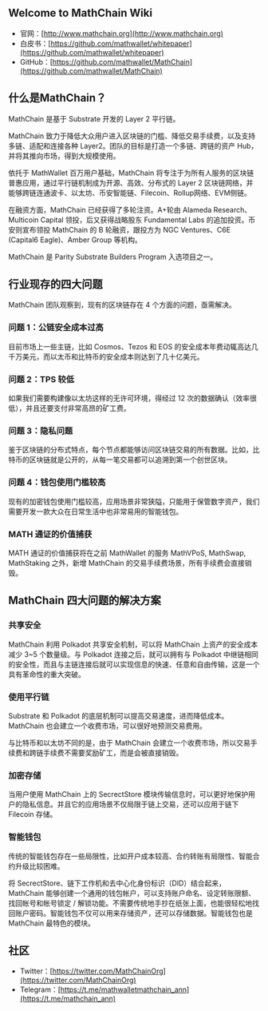 ## Welcome to MathChain Wiki

- 官网：[http://www.mathchain.org](http://www.mathchain.org)
- 白皮书：[https://github.com/mathwallet/whitepaper](https://github.com/mathwallet/whitepaper)
- GitHub：[https://github.com/mathwallet/MathChain](https://github.com/mathwallet/MathChain)

## 什么是MathChain？

MathChain 是基于 Substrate 开发的 Layer 2 平行链。

MathChain 致力于降低大众用户进入区块链的门槛、降低交易手续费，以及支持多链、适配和连接各种 Layer2。团队的目标是打造一个多链、跨链的资产 Hub，并将其推向市场，得到大规模使用。

依托于 MathWallet 百万用户基础，MathChain 将专注于为所有人服务的区块链普惠应用，通过平行链机制成为开源、高效、分布式的 Layer 2 区块链网络，并能够跨链连通波卡、以太坊、币安智能链、Filecoin、Rollup网络、EVM侧链。

在融资方面，MathChain 已经获得了多轮注资。A+轮由 Alameda Research、Multicoin Capital 领投，后又获得战略股东 Fundamental Labs 的追加投资。币安则宣布领投 MathChain 的 B 轮融资，跟投方为 NGC Ventures、C6E (Capital6 Eagle)、Amber Group 等机构。

MathChain 是 Parity Substrate Builders Program 入选项目之一。

## 行业现存的四大问题

MathChain 团队观察到，现有的区块链存在 4 个方面的问题，亟需解决。

### 问题 1：公链安全成本过高

目前市场上一些主链，比如 Cosmos、Tezos 和 EOS 的安全成本年费动辄高达几千万美元，而以太币和比特币的安全成本则达到了几十亿美元。

### 问题 2：TPS 较低

如果我们需要构建像以太坊这样的无许可环境，得经过 12 次的数据确认（效率很低），并且还要支付非常高昂的矿工费。

### 问题 3：隐私问题

鉴于区块链的分布式特点，每个节点都能够访问区块链交易的所有数据。比如，比特币的区块链就是公开的，从每一笔交易都可以追溯到第一个创世区块。

### 问题 4：钱包使用门槛较高

现有的加密钱包使用门槛较高，应用场景非常狭隘，只能用于保管数字资产，我们需要开发一款大众在日常生活中也非常易用的智能钱包。

### MATH 通证的价值捕获

MATH 通证的价值捕获将在之前 MathWallet 的服务 MathVPoS, MathSwap, MathStaking 之外，新增 MathChain 的交易手续费场景，所有手续费会直接销毁。

## MathChain 四大问题的解决方案

### 共享安全

MathChain 利用 Polkadot 共享安全机制，可以将 MathChain 上资产的安全成本减少 3~5 个数量级。与 Polkadot 连接之后，就可以拥有与 Polkadot 中继链相同的安全性，而且与主链连接后就可以实现信息的快速、任意和自由传输，这是一个具有革命性的重大突破。

### 使用平行链

Substrate 和 Polkadot 的底层机制可以提高交易速度，进而降低成本。MathChain 也会建立一个收费市场，可以很好地预测交易费用。

与比特币和以太坊不同的是，由于 MathChain 会建立一个收费市场，所以交易手续费和跨链手续费不需要奖励矿工，而是会被直接销毁。

### 加密存储

当用户使用 MathChain 上的 SecrectStore 模块传输信息时，可以更好地保护用户的隐私信息。并且它的应用场景不仅局限于链上交易，还可以应用于链下 Filecoin 存储。

### 智能钱包

传统的智能钱包存在一些局限性，比如开户成本较高、合约转账有局限性、智能合约升级比较困难。

将 SecrectStore、链下工作机和去中心化身份标识（DID）结合起来，MathChain 能够创建一个通用的钱包帐户，可以支持账户命名、设定转账限额、找回帐号和帐号锁定 / 解锁功能。不需要传统地手抄在纸张上面，也能很轻松地找回账户密码。智能钱包不仅可以用来存储资产，还可以存储数据。智能钱包也是 MathChain 最特色的模块。

## 社区

- Twitter：[https://twitter.com/MathChainOrg](https://twitter.com/MathChainOrg)
- Telegram：[https://t.me/mathwalletmathchain_ann](https://t.me/mathchain_ann)
